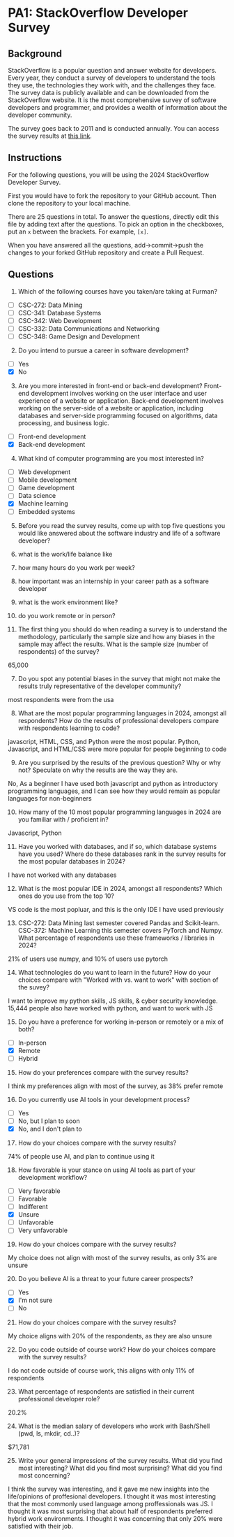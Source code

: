 
# PA1: StackOverflow Developer Survey

## Background

StackOverflow is a popular question and answer website for developers. Every year, they conduct a survey of developers to understand the tools they use, the technologies they work with, and the challenges they face. The survey data is publicly available and can be downloaded from the StackOverflow website. It is the most comprehensive survey of software developers and programmer, and provides a wealth of information about the developer community. 

The survey goes back to 2011 and is conducted annually. You can access the survey results at [this link](https://survey.stackoverflow.co/). 

## Instructions 

For the following questions, you will be using the 2024 StackOverflow Developer Survey. 

First you would have to fork the repository to your GitHub account. Then clone the repository to your local machine.

There are 25 questions in total. To answer the questions, directly edit this file by adding text after the questions. To pick an option in the checkboxes, put an `x` between the brackets. For example, `[x]`. 

When you have answered all the questions, add->commit->push the changes to your forked GitHub repository and create a Pull Request. 

## Questions

1. Which of the following courses have you taken/are taking at Furman? 

- [ ] CSC-272: Data Mining
- [ ] CSC-341: Database Systems
- [ ] CSC-342: Web Development
- [ ] CSC-332: Data Communications and Networking
- [ ] CSC-348: Game Design and Development

2. Do you intend to pursue a career in software development?

- [ ] Yes
- [x] No

3. Are you more interested in front-end or back-end development? Front-end development involves working on the user interface and user experience of a website or application. Back-end development involves working on the server-side of a website or application, including databases and server-side programming focused on algorithms, data processing, and business logic.

- [ ] Front-end development
- [x] Back-end development

4. What kind of computer programming are you most interested in?

- [ ] Web development
- [ ] Mobile development
- [ ] Game development
- [ ] Data science
- [x] Machine learning
- [ ] Embedded systems 

5. Before you read the survey results, come up with top five questions you would like answered about the software industry and life of a software developer?
 
1. what is the work/life balance like
2. how many hours do you work per week?
3. how important was an internship in your career path as a software developer
4. what is the work environment like?
5. do you work remote or in person?

6. The first thing you should do when reading a survey is to understand the methodology, particularly the sample size and how any biases in the sample may affect the results. What is the sample size (number of respondents) of the survey? 

65,000

7. Do you spot any potential biases in the survey that might not make the results truly representative of the developer community?

most respondents were from the usa

8. What are the most popular programming languages in 2024, amongst all respondents? How do the results of professional developers compare with respondents learning to code?

javascript, HTML, CSS, and Python were the most popular. Python, Javascript, and HTML/CSS were more popular for people beginning to code

9. Are you surprised by the results of the previous question? Why or why not? Speculate on why the results are the way they are.

No, As a beginner I have used both javascript and python as introductory programming languages, and I can see how they would remain as popular languages for non-beginners

10. How many of the 10 most popular programming languages in 2024 are you familiar with / proficient in?

Javascript, Python

11. Have you worked with databases, and if so, which database systems have you used? Where do these databases rank in the survey results for the most popular databases in 2024?

I have not worked with any databases

12. What is the most popular IDE in 2024, amongst all respondents? Which ones do you use from the top 10?

VS code is the most popluar, and this is the only IDE I have used previously

13. CSC-272: Data Mining last semester covered Pandas and Scikit-learn. CSC-372: Machine Learning this semester covers PyTorch and Numpy. What percentage of respondents use these frameworks / libraries in 2024?

21% of users use numpy, and 10% of users use pytorch

14. What technologies do you want to learn in the future? How do your choices compare with "Worked with vs. want to work" with section of the suvey? 

I want to improve my python skills, JS skills, & cyber security knowledge. 15,444 people also have worked with python, and want to work with JS

15. Do you have a preference for working in-person or remotely or a mix of both? 

- [ ] In-person
- [x] Remote
- [ ] Hybrid

15. How do your preferences compare with the survey results?

I think my preferences align with most of the survey, as 38% prefer remote

16. Do you currently use AI tools in your development process? 

- [ ] Yes
- [ ] No, but I plan to soon 
- [x] No, and I don't plan to

17. How do your choices compare with the survey results?

74% of people use AI, and plan to continue using it

18. How favorable is your stance on using AI tools as part of your development workflow?

- [ ] Very favorable
- [ ] Favorable
- [ ] Indifferent
- [x] Unsure 
- [ ] Unfavorable
- [ ] Very unfavorable

19. How do your choices compare with the survey results?

My choice does not align with most of the survey results, as only 3% are unsure

20. Do you believe AI is a threat to your future career prospects?

- [ ] Yes
- [x] I'm not sure
- [ ] No

21. How do your choices compare with the survey results?

My choice aligns with 20% of the respondents, as they are also unsure

22. Do you code outside of course work? How do your choices compare with the survey results?

I do not code outside of course work, this aligns with only 11% of respondents

23. What percentage of respondents are satisfied in their current professional developer role?

20.2%

24. What is the median salary of developers who work with Bash/Shell (pwd, ls, mkdir, cd..)? 

$71,781

25. Write your general impressions of the survey results. What did you find most interesting? What did you find most surprising? What did you find most concerning?

I think the survey was interesting, and it gave me new insights into the life/opinions of proffesional developers. I thought it was most interesting that the most commonly used language among proffessionals was JS. I thought it was most surprising that about half of respondents preferred hybrid work environments. I thought it was concerning that only 20% were satisfied with their job.
